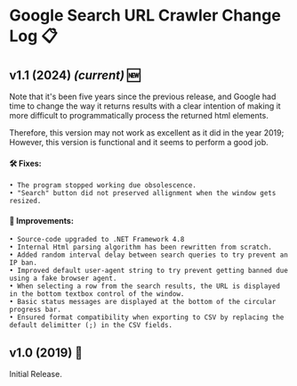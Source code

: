 # Google Search URL Crawler Change Log 📋

## v1.1 (2024) *(current)* 🆕

Note that it's been five years since the previous release, and Google had time to change the way it returns results with a clear intention of making it more difficult to programmatically process the returned html elements.

Therefore, this version may not work as excellent as it did in the year 2019; However, this version is functional and it seems to perform a good job.

#### 🛠️ Fixes:
    • The program stopped working due obsolescence.
    • "Search" button did not preserved allignment when the window gets resized.
#### 🌟 Improvements:
    • Source-code upgraded to .NET Framework 4.8
    • Internal Html parsing algorithm has been rewritten from scratch.
    • Added random interval delay between search queries to try prevent an IP ban.
    • Improved default user-agent string to try prevent getting banned due using a fake browser agent.
    • When selecting a row from the search results, the URL is displayed in the bottom textbox control of the window.
    • Basic status messages are displayed at the bottom of the circular progress bar.
    • Ensured format compatibility when exporting to CSV by replacing the default delimitter (;) in the CSV fields.

## v1.0 (2019) 🔄
Initial Release.
